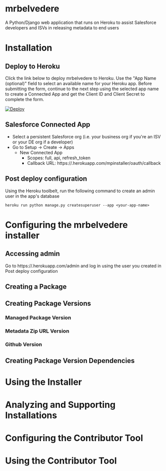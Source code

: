 # mrbelvedere

A Python/Django web application that runs on Heroku to assist Salesforce developers and ISVs in releasing metadata to end users

# Installation

## Deploy to Heroku

Click the link below to deploy mrbelvedere to Heroku.  Use the "App Name (optional)" field to select an available name for your Heroku app.  Before submitting the form, continue to the next step using the selected app name to create a Connected App and get the Client ID and Client Secret to complete the form. 

[![Deploy](https://www.herokucdn.com/deploy/button.svg)](https://heroku.com/deploy)

## Salesforce Connected App

* Select a persistent Salesforce org (i.e. your business org if you're an ISV or your DE org if a developer)
* Go to Setup -> Create -> Apps
    * New Connected App
        * Scopes: full, api, refresh_token
        * Callback URL: https://<your-app-name>.herokuapp.com/mpinstaller/oauth/callback

## Post deploy configuration

Using the Heroku toolbelt, run the following command to create an admin user in the app's database

    heroku run python manage.py createsuperuser --app <your-app-name>

# Configuring the mrbelvedere installer

## Accessing admin

Go to https://<your-app-name>.herokuapp.com/admin and log in using the user you created in Post deploy configuration

## Creating a Package

## Creating Package Versions

### Managed Package Version

### Metadata Zip URL Version

### Github Version

## Creating Package Version Dependencies

# Using the Installer

# Analyzing and Supporting Installations

# Configuring the Contributor Tool

# Using the Contributor Tool

